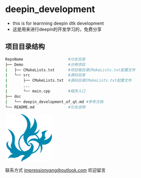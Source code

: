 # deepin_development

- this is for learnning deepin dtk development
- 这是用来进行deepin的开发学习的，免费分享

## 项目目录结构

````bash
RepoName               		#分支目录
├── Demo					#示例项目
|	├── CMakeLists.txt      #项目根目录CMakeLists.txt配置文件
|	└── src                 #源码目录
|    	├── CMakeLists.txt  #源码目录CMakeLists.txt配置文件
|		...
|    	└── main.cpp        #程序入口
├── doc
|	└── deepin_development_of_qt.md #参考文档
└── README.md				#分支说明
````

  

<img src="./demo/src/images/tray_ico.png" style="zoom:30%"></img>

联系方式 
impressionyang@outlook.com
欢迎留言

